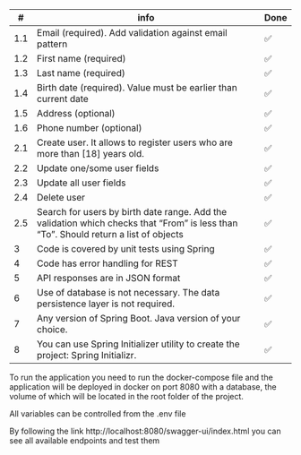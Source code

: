 | #   | info                                                                                                                                 | Done |
|-----|--------------------------------------------------------------------------------------------------------------------------------------|------|
| 1.1 | Email (required). Add validation against email pattern                                                                               | ✅    |
| 1.2 | First name (required)                                                                                                                | ✅    |
| 1.3 | Last name (required)                                                                                                                 | ✅    |
| 1.4 | Birth date (required). Value must be earlier than current date                                                                       | ✅    |
| 1.5 | Address (optional)                                                                                                                   | ✅    |
| 1.6 | Phone number (optional)                                                                                                              | ✅    |
| 2.1 | Create user. It allows to register users who are more than [18] years old.                                                           | ✅    |
| 2.2 | Update one/some user fields                                                                                                          | ✅    |
| 2.3 | Update all user fields                                                                                                               | ✅    |
| 2.4 | Delete user                                                                                                                          | ✅    |
| 2.5 | Search for users by birth date range. Add the validation which checks that “From” is less than “To”. Should return a list of objects | ✅    |
| 3   | Code is covered by unit tests using Spring                                                                                           | ✅    |
| 4   | Code has error handling for REST                                                                                                     | ✅    |
| 5   | API responses are in JSON format                                                                                                     | ✅    |
| 6   | Use of database is not necessary. The data persistence layer is not required.                                                        | ✅    |
| 7   | Any version of Spring Boot. Java version of your choice.                                                                             | ✅    |
| 8   | You can use Spring Initializer utility to create the project: Spring Initializr.                                                     | ✅    |


To run the application you need to run the docker-compose file and the application will be deployed in docker on port 8080 with a database, the volume of which will be located in the root folder of the project.

All variables can be controlled from the .env file

By following the link http://localhost:8080/swagger-ui/index.html you can see all available endpoints and test them